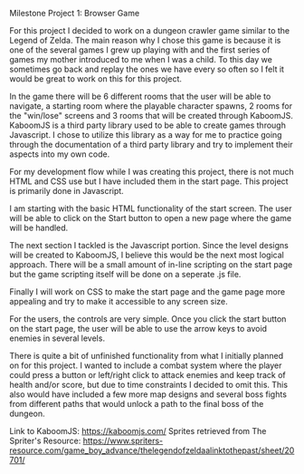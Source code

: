 Milestone Project 1: Browser Game

For this project I decided to work on a dungeon crawler game similar to the Legend of Zelda. The main reason why I chose this game is because 
it is one of the several games I grew up playing with and the first series of games my mother introduced to me when I was a child. To this day
we sometimes go back and replay the ones we have every so often so I felt it would be great to work on this for this project.

In the game there will be 6 different rooms that the user will be able to navigate, a starting room where the playable character spawns, 2 rooms for the
"win/lose" screens and 3 rooms that will be created through KaboomJS. KaboomJS is a third party library used to be able to create games through Javascript. I chose to utilize this library as a way for me to practice going through the documentation of a third party library and try to implement their aspects into my own code.

For my development flow while I was creating this project, there is not much HTML and CSS use but I have included them in the start page. This project is primarily done
in Javascript.

I am starting with the basic HTML functionality of the start screen. The user will be able to click on the Start button
to open a new page where the game will be handled. 

The next section I tackled is the Javascript portion. Since the level designs will be created to KaboomJS, I believe this would be the next most logical approach.
There will be a small amount of in-line scripting on the start page but the game scripting itself will be done on a seperate .js file.

Finally I will work on CSS to make the start page and the game page more appealing and try to make it accessible to any screen size.

For the users, the controls are very simple. Once you click the start button on the start page, the user will be able to use the arrow keys to avoid enemies in several levels.

There is quite a bit of unfinished functionality from what I initially planned on for this project. I wanted to include a combat system where the player
could press a button or left/right click to attack enemies and keep track of health and/or score, but due to time constraints I decided to omit this. This also would have
included a few more map designs and several boss fights from different paths that would unlock a path to the final boss of the dungeon. 

Link to KaboomJS: https://kaboomjs.com/ 
Sprites retrieved from The Spriter's Resource: https://www.spriters-resource.com/game_boy_advance/thelegendofzeldaalinktothepast/sheet/20701/

